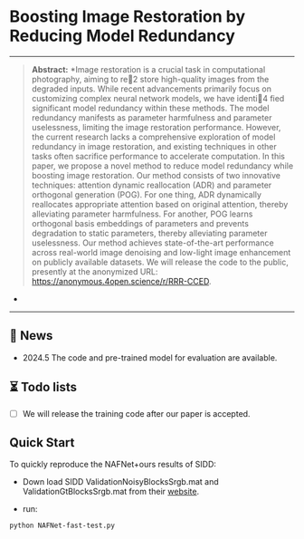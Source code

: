# Boosting Image Restoration by Reducing Model Redundancy

<hr />

>**Abstract:** *Image restoration is a crucial task in computational photography, aiming to re2 store high-quality images from the degraded inputs. While recent advancements primarily focus on customizing complex neural network models, we have identi4 fied significant model redundancy within these methods. The model redundancy manifests as parameter harmfulness and parameter uselessness, limiting the image restoration performance. However, the current research lacks a comprehensive exploration of model redundancy in image restoration, and existing techniques in other tasks often sacrifice performance to accelerate computation. In this paper, we propose a novel method to reduce model redundancy while boosting image restoration. Our method consists of two innovative techniques: attention dynamic reallocation (ADR) and parameter orthogonal generation (POG). For one thing, ADR dynamically reallocates appropriate attention based on original attention, thereby alleviating parameter harmfulness. For another, POG learns orthogonal basis embeddings of parameters and prevents degradation to static parameters, thereby alleviating parameter uselessness. Our method achieves state-of-the-art performance across real-world image denoising and low-light image enhancement on publicly available datasets. We will release the code to the public, presently at the anonymized URL: https://anonymous.4open.science/r/RRR-CCED.
*
<hr />

## 🚀 News

- 2024.5 The code and pre-trained model for evaluation are available.

## ⏳ Todo lists

- [ ] We will release the training code after our paper is accepted.


## Quick Start

To quickly reproduce the NAFNet+ours results of SIDD:

- Down load SIDD ValidationNoisyBlocksSrgb.mat and ValidationGtBlocksSrgb.mat from their [website](https://abdokamel.github.io/sidd/).

- run:
```
python NAFNet-fast-test.py
```

